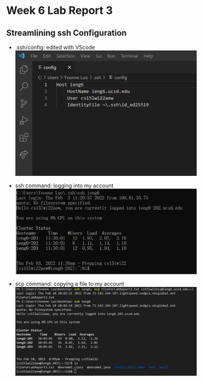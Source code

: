# Week 6 Lab Report 3

## Streamlining ssh Configuration
- .ssh/config: edited with VScode
![config](config.png)

- ssh command: logging into my account
![ssh](ssh.png)

- scp command: copying a file to my account
![scp](scp.png)
